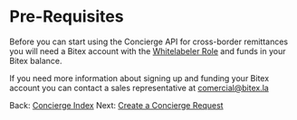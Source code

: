 # Pre-Requisites

Before you can start using the Concierge API for cross-border remittances you 
will need a Bitex account with the [Whitelabeler Role](/bitex-guides/authentication#role-3-bitex-whitelabelers)
and funds in your Bitex balance.

If you need more information about signing up and funding your Bitex account
you can contact a sales representative at [comercial@bitex.la](mailto:comercial@bitex.la)

<div class="footer-nav">
  <span>
    Back:
    <a href="/concierge/">Concierge Index</a>
  </span>
  <span class="forth">
      Next: <a href="/concierge/request">Create a Concierge Request</a>
  </span>
</div>
